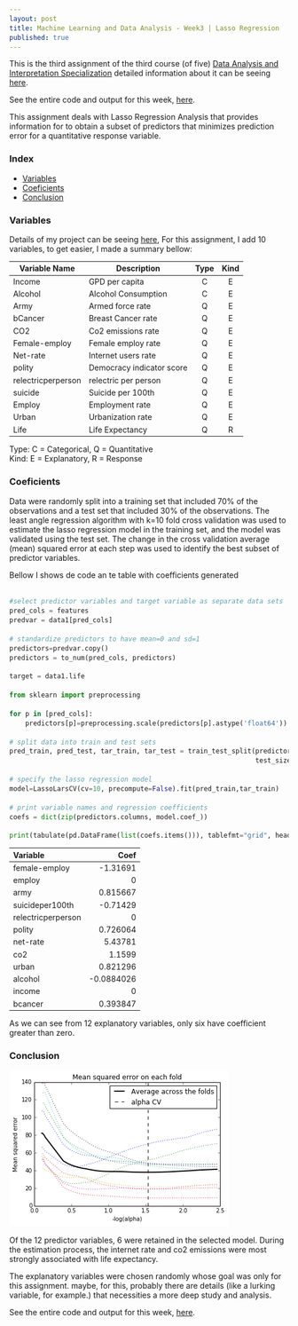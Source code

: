 ```yaml
---
layout: post
title: Machine Learning and Data Analysis - Week3 | Lasso Regression
published: true
---
```


This is the third assignment of the third course (of five)
[Data Analysis and Interpretation Specialization](https://www.coursera.org/specializations/data-analysis)
detailed information about it can be seeing [here](https://www.coursera.org/learn/machine-learning-data-analysis).

See the entire code and output for this week,  [here](https://github.com/Sidon/Sidon.github.io/blob/master/_posts/lasso.ipynb).

This assignment deals with Lasso Regression Analysis that provides information
for to obtain a subset of predictors that minimizes prediction error for a
quantitative response variable.


### Index
+ [Variables](#variables)
+ [Coeficients](#coef)
+ [Conclusion](#conclusion)  

### <a name = "variables"></a>Variables

Details of my project can be seeing
[here](https://sidon.github.io/data-visualization-week1/), For this assignment,
I add 10 variables, to get easier, I made a summary bellow:

|Variable Name|Description|Type       |Kind|
|-------------|-----------|:---------:|:--:|
|Income       |GPD per capita |C|E|
|Alcohol      |Alcohol Consumption |C|E|
|Army         |Armed force rate|Q|E|
|bCancer      |Breast Cancer rate|Q|E|
|CO2          |Co2 emissions rate|Q|E|
|Female-employ|Female employ rate|Q|E|
|Net-rate     |Internet users rate|Q|E|
|polity       |Democracy indicator score|Q|E|   
|relectricperperson| relectric per person|Q|E|
|suicide|Suicide per 100th|Q|E|
|Employ|Employment rate|Q|E|
|Urban|Urbanization rate|Q|E|     
|Life         |Life Expectancy|Q|R|

Type: C = Categorical, Q = Quantitative <br />
Kind: E = Explanatory, R = Response


### <a name = "coefs"></a>Coeficients

Data were randomly split into a training set that included 70% of the
observations and a test set that included 30% of the observations. The least
angle regression algorithm with k=10 fold cross validation was used to estimate
the lasso regression model in the training set, and the model was validated
using the test set. The change in the cross validation average (mean) squared
error at each step was used to identify the best subset of predictor variables.

Bellow I shows de code an te table with coefficients generated

```python

#select predictor variables and target variable as separate data sets  
pred_cols = features
predvar = data1[pred_cols]

# standardize predictors to have mean=0 and sd=1
predictors=predvar.copy()
predictors = to_num(pred_cols, predictors)

target = data1.life

from sklearn import preprocessing

for p in [pred_cols]:
    predictors[p]=preprocessing.scale(predictors[p].astype('float64'))

# split data into train and test sets
pred_train, pred_test, tar_train, tar_test = train_test_split(predictors, target,
                                                              test_size=.3, random_state=123)

# specify the lasso regression model
model=LassoLarsCV(cv=10, precompute=False).fit(pred_train,tar_train)

# print variable names and regression coefficients
coefs = dict(zip(predictors.columns, model.coef_))

print(tabulate(pd.DataFrame(list(coefs.items())), tablefmt="grid", headers=['Variable', 'Coef']))

```

| Variable           |       Coef |
|:-------------------|-----------:|
| female-employ      | -1.31691   |
| employ             |  0         |
| army               |  0.815667  |
| suicideper100th    | -0.71429   |
| relectricperperson |  0         |
| polity             |  0.726064  |
| net-rate           |  5.43781   |
| co2                |  1.1599    |
| urban              |  0.821296  |
| alcohol            | -0.0884026 |
| income             |  0         |
| bcancer            |  0.393847  |


As we can see from 12 explanatory variables, only six have coefficient greater
than zero.

### <a name = "conclusion"></a>Conclusion

![plot](/images/lasso1.png)

Of the 12 predictor variables, 6 were retained in the selected model. During
the estimation process, the internet rate and co2 emissions were most strongly
associated with life expectancy.

The explanatory variables were chosen randomly whose goal was only for this
assignment. maybe, for this, probably there are details (like a lurking
variable, for example.) that necessities a more deep study and analysis.

See the entire code and output for this week,  [here](https://github.com/Sidon/Sidon.github.io/blob/master/_posts/lasso.ipynb).
